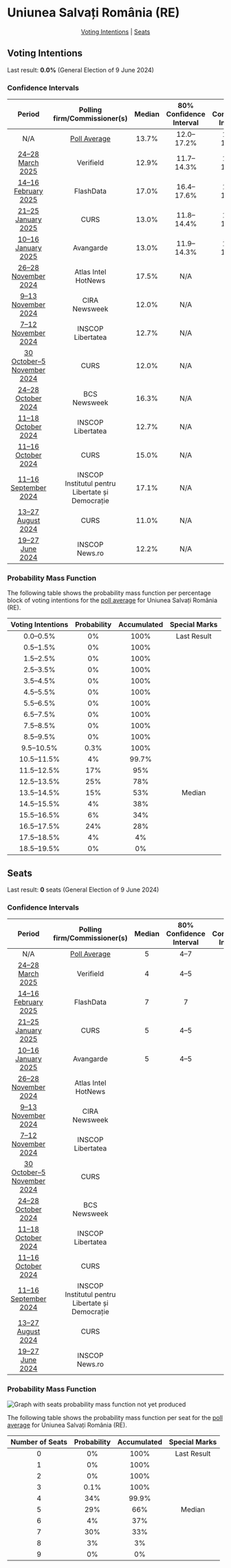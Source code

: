# Uniunea Salvați România (RE)

<p align="center"><a href="#voting-intentions">Voting Intentions</a> | <a href="#seats">Seats</a></p>

## Voting Intentions

Last result: **0.0%** (General Election of 9 June 2024)

### Confidence Intervals

| Period     | Polling firm/Commissioner(s) | Median | 80% Confidence Interval | 90% Confidence Interval | 95% Confidence Interval | 99% Confidence Interval |
|:----------:|:----------------:|:-----------:|:-----------------------:|:-----------------------:|:-----------------------:|:-----------------------:|
| N/A | [Poll Average](average.html) | 13.7% | 12.0–17.2% | 11.6–17.5% | 11.3–17.7% | 10.7–18.0% |
| [24–28 March 2025](2025-03-28-Verifield.html) | Verifield | 12.9% | 11.7–14.3% | 11.3–14.7% | 11.1–15.0% | 10.5–15.7% |
| [14–16 February 2025](2025-02-16-FlashData.html) | FlashData | 17.0% | 16.4–17.6% | 16.2–17.8% | 16.1–17.9% | 15.8–18.2% |
| [21–25 January 2025](2025-01-25-CURS.html) | CURS | 13.0% | 11.8–14.4% | 11.4–14.8% | 11.1–15.1% | 10.6–15.8% |
| [10–16 January 2025](2025-01-16-Avangarde.html) | Avangarde | 13.0% | 11.9–14.3% | 11.6–14.6% | 11.3–14.9% | 10.8–15.5% |
| [26–28 November 2024](2024-11-28-AtlasIntel.html) | Atlas Intel <br> HotNews | 17.5% | N/A | N/A | N/A | N/A |
| [9–13 November 2024](2024-11-13-CIRA.html) | CIRA <br> Newsweek | 12.0% | N/A | N/A | N/A | N/A |
| [7–12 November 2024](2024-11-12-INSCOP.html) | INSCOP <br> Libertatea | 12.7% | N/A | N/A | N/A | N/A |
| [30 October–5 November 2024](2024-11-05-CURS.html) | CURS | 12.0% | N/A | N/A | N/A | N/A |
| [24–28 October 2024](2024-10-28-BCS.html) | BCS <br> Newsweek | 16.3% | N/A | N/A | N/A | N/A |
| [11–18 October 2024](2024-10-18-INSCOP.html) | INSCOP <br> Libertatea | 12.7% | N/A | N/A | N/A | N/A |
| [11–16 October 2024](2024-10-16-CURS.html) | CURS | 15.0% | N/A | N/A | N/A | N/A |
| [11–16 September 2024](2024-09-16-INSCOP.html) | INSCOP <br> Institutul pentru Libertate și Democrație | 17.1% | N/A | N/A | N/A | N/A |
| [13–27 August 2024](2024-08-27-CURS.html) | CURS | 11.0% | N/A | N/A | N/A | N/A |
| [19–27 June 2024](2024-06-27-INSCOP.html) | INSCOP <br> News.ro | 12.2% | N/A | N/A | N/A | N/A |

### Probability Mass Function

The following table shows the probability mass function per percentage block of voting intentions for the [poll average](average.html) for Uniunea Salvați România (RE).

| Voting Intentions | Probability | Accumulated | Special Marks |
|:-----------------:|:-----------:|:-----------:|:-------------:|
| 0.0–0.5% | 0% | 100% | Last Result |
| 0.5–1.5% | 0% | 100% |  |
| 1.5–2.5% | 0% | 100% |  |
| 2.5–3.5% | 0% | 100% |  |
| 3.5–4.5% | 0% | 100% |  |
| 4.5–5.5% | 0% | 100% |  |
| 5.5–6.5% | 0% | 100% |  |
| 6.5–7.5% | 0% | 100% |  |
| 7.5–8.5% | 0% | 100% |  |
| 8.5–9.5% | 0% | 100% |  |
| 9.5–10.5% | 0.3% | 100% |  |
| 10.5–11.5% | 4% | 99.7% |  |
| 11.5–12.5% | 17% | 95% |  |
| 12.5–13.5% | 25% | 78% |  |
| 13.5–14.5% | 15% | 53% | Median |
| 14.5–15.5% | 4% | 38% |  |
| 15.5–16.5% | 6% | 34% |  |
| 16.5–17.5% | 24% | 28% |  |
| 17.5–18.5% | 4% | 4% |  |
| 18.5–19.5% | 0% | 0% |  |


## Seats

Last result: **0** seats (General Election of 9 June 2024)

### Confidence Intervals

| Period     | Polling firm/Commissioner(s) | Median | 80% Confidence Interval | 90% Confidence Interval | 95% Confidence Interval | 99% Confidence Interval |
|:----------:|:----------------:|:------:|:-----------------------:|:-----------------------:|:-----------------------:|:-----------------------:|
| N/A | [Poll Average](average.html) | 5 | 4–7 | 4–7 | 4–8 | 4–8 |
| [24–28 March 2025](2025-03-28-Verifield.html) | Verifield | 4 | 4–5 | 4–6 | 4–6 | 4–6 |
| [14–16 February 2025](2025-02-16-FlashData.html) | FlashData | 7 | 7 | 7–8 | 7–8 | 6–8 |
| [21–25 January 2025](2025-01-25-CURS.html) | CURS | 5 | 4–5 | 4–5 | 4–6 | 4–6 |
| [10–16 January 2025](2025-01-16-Avangarde.html) | Avangarde | 5 | 4–5 | 4–5 | 4–6 | 4–6 |
| [26–28 November 2024](2024-11-28-AtlasIntel.html) | Atlas Intel <br> HotNews |  |  |  |  |  |
| [9–13 November 2024](2024-11-13-CIRA.html) | CIRA <br> Newsweek |  |  |  |  |  |
| [7–12 November 2024](2024-11-12-INSCOP.html) | INSCOP <br> Libertatea |  |  |  |  |  |
| [30 October–5 November 2024](2024-11-05-CURS.html) | CURS |  |  |  |  |  |
| [24–28 October 2024](2024-10-28-BCS.html) | BCS <br> Newsweek |  |  |  |  |  |
| [11–18 October 2024](2024-10-18-INSCOP.html) | INSCOP <br> Libertatea |  |  |  |  |  |
| [11–16 October 2024](2024-10-16-CURS.html) | CURS |  |  |  |  |  |
| [11–16 September 2024](2024-09-16-INSCOP.html) | INSCOP <br> Institutul pentru Libertate și Democrație |  |  |  |  |  |
| [13–27 August 2024](2024-08-27-CURS.html) | CURS |  |  |  |  |  |
| [19–27 June 2024](2024-06-27-INSCOP.html) | INSCOP <br> News.ro |  |  |  |  |  |

### Probability Mass Function

![Graph with seats probability mass function not yet produced](average-seats-pmf-uniuneasalvațiromâniare.png "Seats Probability Mass Function")

The following table shows the probability mass function per seat for the [poll average](average.html) for Uniunea Salvați România (RE).

| Number of Seats | Probability | Accumulated | Special Marks |
|:---------------:|:-----------:|:-----------:|:-------------:|
| 0 | 0% | 100% | Last Result |
| 1 | 0% | 100% |  |
| 2 | 0% | 100% |  |
| 3 | 0.1% | 100% |  |
| 4 | 34% | 99.9% |  |
| 5 | 29% | 66% | Median |
| 6 | 4% | 37% |  |
| 7 | 30% | 33% |  |
| 8 | 3% | 3% |  |
| 9 | 0% | 0% |  |



